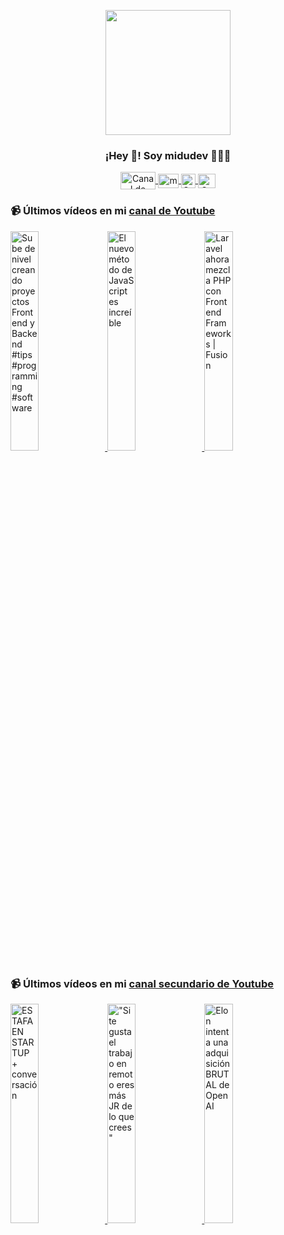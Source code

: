 <p align="center" width="300">
   <img align="center" width="200" src="https://user-images.githubusercontent.com/1561955/106762302-fda9de00-6635-11eb-99be-3ef744e60c0e.png" />
   <h3 align="center">¡Hey 👋! Soy midudev 👨🏻‍💻</h3>
</p>

<p align="center">
   <a href="https://twitch.tv/midudev" target="blank">
    <img align="center" src="https://upload.wikimedia.org/wikipedia/commons/c/ce/Twitch_logo_2019.svg" alt="Canal de Twitch de midudev" height="28px" width="56px" />
  </a>
  <span style="width: 8px;"> </span>
   <a href="https://youtube.com/midudev" target="blank">
    <img align="center" src="https://upload.wikimedia.org/wikipedia/commons/0/09/YouTube_full-color_icon_%282017%29.svg" alt="midudev" height="23px" width="33px" />
  </a>
  <span style="width: 8px;"> </span>
  <a href="https://instagram.com/midu.dev" target="blank">
    <img align="center" src="https://upload.wikimedia.org/wikipedia/commons/e/e7/Instagram_logo_2016.svg" alt="Canal de Instagram de midu.dev" height="23px" width="23px" />
  </a>
  <span style="width: 8px;"> </span>
  <a href="https://twitter.com/midudev" target="blank">
    <img align="center" src="https://upload.wikimedia.org/wikipedia/commons/thumb/6/6f/Logo_of_Twitter.svg/2491px-Logo_of_Twitter.svg.png" alt="Canal de Twitter de midudev" height="23px" width="28px" />
  </a>
</p>

### 📹 Últimos vídeos en mi [canal de Youtube](https://youtube.com/midudev?sub_confirmation=1)

<a href='https://youtu.be/QIVMWwkOHow' target='_blank'>
  <img width='30%' src='https://img.youtube.com/vi/QIVMWwkOHow/mqdefault.jpg' alt='Sube de nivel creando proyectos Frontend y Backend #tips #programming #software' />
</a>
<a href='https://youtu.be/Ft2F4kW6OpQ' target='_blank'>
  <img width='30%' src='https://img.youtube.com/vi/Ft2F4kW6OpQ/mqdefault.jpg' alt='El nuevo método de JavaScript es increíble' />
</a>
<a href='https://youtu.be/0xGW8qhaeQI' target='_blank'>
  <img width='30%' src='https://img.youtube.com/vi/0xGW8qhaeQI/mqdefault.jpg' alt='Laravel ahora mezcla PHP con Frontend Frameworks | Fusion' />
</a>

### 📹 Últimos vídeos en mi [canal secundario de Youtube](https://youtube.com/midulive?sub_confirmation=1)

<a href='https://youtu.be/uKlNMW2QCng' target='_blank'>
  <img width='30%' src='https://img.youtube.com/vi/uKlNMW2QCng/mqdefault.jpg' alt='ESTAFA EN STARTUP + conversación' />
</a>
<a href='https://youtu.be/KSIj-AyrDOk' target='_blank'>
  <img width='30%' src='https://img.youtube.com/vi/KSIj-AyrDOk/mqdefault.jpg' alt='"Si te gusta el trabajo en remoto eres más JR de lo que crees"' />
</a>
<a href='https://youtu.be/c-KV2t_uEyE' target='_blank'>
  <img width='30%' src='https://img.youtube.com/vi/c-KV2t_uEyE/mqdefault.jpg' alt='Elon intenta una adquisición BRUTAL de OpenAI' />
</a>